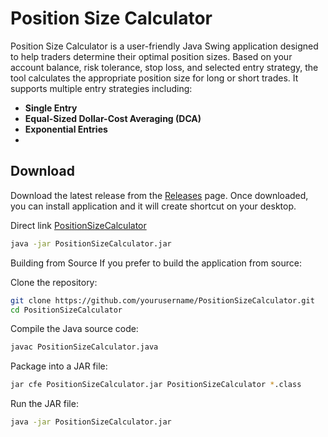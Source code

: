 ﻿# Position Size Calculator

Position Size Calculator is a user-friendly Java Swing application designed to help traders determine their optimal position sizes. Based on your account balance, risk tolerance, stop loss, and selected entry strategy, the tool calculates the appropriate position size for long or short trades. It supports multiple entry strategies including:

- **Single Entry**
- **Equal-Sized Dollar-Cost Averaging (DCA)**
- **Exponential Entries**
- 
## Download

Download the latest release from the [Releases](https://github.com/sbjohansen/PositionSizeCalculator/releases) page. Once downloaded, you can install application and it will create shortcut on your desktop.

Direct link [PositionSizeCalculator](https://github.com/sbjohansen/PositionSizeCalculator/releases/download/v1.0.21/PositionSizeCalculator.exe)

```bash
java -jar PositionSizeCalculator.jar
``` 

Building from Source
If you prefer to build the application from source:

Clone the repository:


```bash
git clone https://github.com/yourusername/PositionSizeCalculator.git
cd PositionSizeCalculator
``` 

Compile the Java source code:

```bash
javac PositionSizeCalculator.java
``` 

Package into a JAR file:

```bash
jar cfe PositionSizeCalculator.jar PositionSizeCalculator *.class
``` 

Run the JAR file:

```bash
java -jar PositionSizeCalculator.jar
``` 
